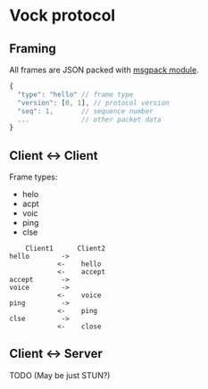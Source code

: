 # Vock protocol

## Framing

All frames are JSON packed with [msgpack module](https://github.com/pgriess/node-msgpack).

```javascript
{
  "type": "hello" // frame type
  "version": [0, 1], // protocol version
  "seq": 1,       // sequence number
  ...             // other packet data
}
```

## Client <-> Client

Frame types:

* helo
* acpt
* voic
* ping
* clse


```
    Client1      Client2
hello        ->
            <-    hello
            <-    accept
accept       ->
voice        ->
            <-    voice
ping         ->
            <-    ping
clse         ->
            <-    close
```


## Client <-> Server

TODO (May be just STUN?)
